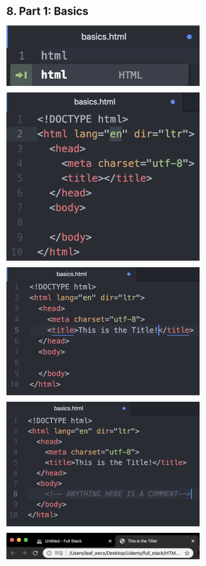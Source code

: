 # 8. Part 1: Basics

![html + enter](../.gitbook/assets/2019-12-30-12.06.45.png)

![](../.gitbook/assets/2019-12-30-12.07.04.png)

![&amp;lt;title&amp;gt;This is the Title!&amp;lt;/title&amp;gt;](../.gitbook/assets/2019-12-30-12.10.28.png)

![comment: command + /](../.gitbook/assets/2019-12-30-12.11.40.png)

![](../.gitbook/assets/2019-12-30-12.15.00.png)



